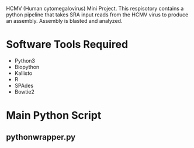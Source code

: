 
HCMV (Human cytomegalovirus) Mini Project.
This respisotory contains a python pipeline that takes SRA input reads from the HCMV virus to produce an assembly. Assembly is blasted and analyzed. 

Software Tools Required
=========

* Python3
* Biopython
* Kallisto
* R
* SPAdes
* Bowtie2


Main Python Script
==================

pythonwrapper.py
----------------



